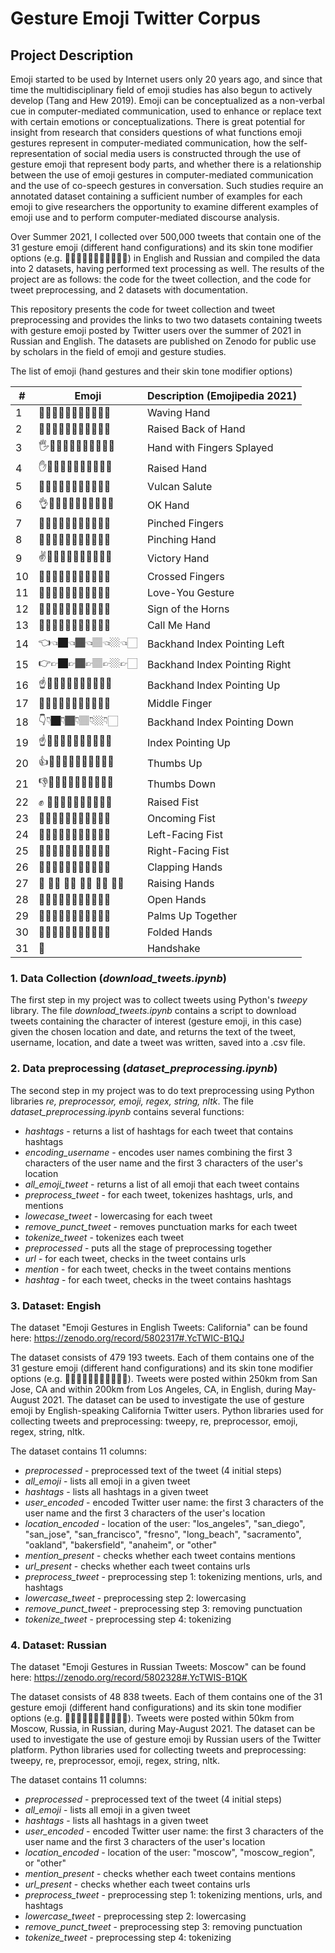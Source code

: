 # Gesture Emoji Twitter Corpus

## Project Description

Emoji started to be used by Internet users only 20 years ago, and since that time the multidisciplinary field of emoji studies has also begun to actively develop (Tang and Hew 2019). Emoji can be conceptualized as a non-verbal cue in computer-mediated communication, used to enhance or replace text with certain emotions or conceptualizations. There is great potential for insight from research that considers questions of what functions emoji gestures represent in computer-mediated communication, how the self-representation of social media users is constructed through the use of gesture emoji that represent body parts, and whether there is a relationship between the use of emoji gestures in computer-mediated communication and the use of co-speech gestures in conversation. Such studies require an annotated dataset containing a sufficient number of examples for each emoji to give researchers the opportunity to examine different examples of emoji use and to perform computer-mediated discourse analysis. 

Over Summer 2021, I collected over 500,000 tweets that contain one of the 31 gesture emoji (different hand configurations) and its skin tone modifier options (e.g. 🙏🙏🏿🙏🏾🙏🏽🙏🏼🙏🏻) in English and Russian and compiled the data into 2 datasets, having performed text processing as well. The results of the project are as follows: the code for the tweet collection, and the code for tweet preprocessing, and 2 datasets with documentation. 

This repository presents the code for tweet collection and tweet preprocessing and provides the links to two two datasets containing tweets with gesture emoji posted by Twitter users over the summer of 2021 in Russian and English. The datasets are published on Zenodo for public use by scholars in the field of emoji and gesture studies. 

The list of emoji (hand gestures and their skin tone modifier options)

|  # | Emoji | Description (Emojipedia 2021)  |
| ------------- | ------------- | ------------- |
| 1  | 👋👋🏿👋🏾👋🏽👋🏼👋🏻  | Waving Hand |
| 2  | 🤚🤚🏿🤚🏾🤚🏽🤚🏼🤚🏻  | Raised Back of Hand  |
| 3  | 🖐️🖐🏿🖐🏾🖐🏽🖐🏼🖐🏻  | Hand with Fingers Splayed  |
| 4 | ✋✋🏿✋🏾✋🏽✋🏼✋🏻  | Raised Hand  |
| 5  | 🖖🖖🏿🖖🏾🖖🏽🖖🏼🖖🏻  | Vulcan Salute |
| 6  | 👌👌🏿👌🏾👌🏽👌🏼👌🏻  | OK Hand  |
| 7  | 🤌🤌🏿🤌🏾🤌🏽🤌🏼🤌🏻 | Pinched Fingers|
| 8  | 🤏🤏🏿🤏🏾🤏🏽🤏🏼🤏🏻  | Pinching Hand |
| 9  | ✌️✌🏿✌🏾✌🏽✌🏼✌🏻  | Victory Hand  |
| 10  | 🤞🤞🏿🤞🏾🤞🏽🤞🏼🤞🏻  | Crossed Fingers  |
| 11  |  🤟🤟🏿🤟🏾🤟🏽🤟🏼🤟🏻  |  Love-You Gesture  |
| 12  | 🤘🤘🏿🤘🏾🤘🏽🤘🏼🤘🏻  | Sign of the Horns  |
| 13  | 🤙🤙🏿🤙🏾🤙🏽🤙🏼🤙🏻  | Call Me Hand |
| 14  | 👈👈🏿👈🏾👈🏽👈🏼👈🏻  | Backhand Index Pointing Left  |
| 15  | 👉👉🏿👉🏾👉🏽👉🏼👉🏻  | Backhand Index Pointing Right   |
| 16  | ☝️☝🏿☝🏾☝🏽☝🏼☝🏻  | Backhand Index Pointing Up |
| 17  | 🖕🖕🏿🖕🏾🖕🏽🖕🏼🖕🏻  | Middle Finger |
| 18  | 👇👇🏿👇🏾👇🏽👇🏼👇🏻 | Backhand Index Pointing Down |
| 19  | ☝️☝🏿☝🏾☝🏽☝🏼☝🏻 | Index Pointing Up |
| 20  | 👍👍🏿👍🏾👍🏽👍🏼👍🏻 | Thumbs Up |
| 21  | 👎👎🏿👎🏾👎🏽👎🏼👎🏻 | Thumbs Down |
| 22  | ✊ ✊🏿✊🏾✊🏽✊🏼✊🏻 | Raised Fist|
| 23  | 👊👊🏿👊🏾👊🏽👊🏼👊🏻 | Oncoming Fist  |
| 24  | 🤛🤛🏿🤛🏾🤛🏽🤛🏼🤛🏻  | Left-Facing Fist  |
| 25  | 🤜🤜🏿🤜🏾🤜🏽🤜🏼🤜🏻  | Right-Facing Fist   |
| 26  | 👏👏🏿👏🏾👏🏽👏🏼👏🏻    |Clapping Hands |
| 27  | 🙌 🙌🏿 🙌🏾 🙌🏽 🙌🏼 🙌🏻   |  Raising Hands |
| 28  | 👐👐🏿👐🏾👐🏽👐🏼👐🏻  |  Open Hands |
| 29  | 🤲🤲🏿🤲🏾🤲🏽🤲🏼🤲🏻 | Palms Up Together  |
| 30  | 🙏🙏🏿🙏🏾🙏🏽🙏🏼🙏🏻  | Folded Hands  |
| 31  | 🤝  | Handshake  |

### 1. Data Collection (*download_tweets.ipynb*)

The first step in my project was to collect tweets using Python's *tweepy* library. The file *download_tweets.ipynb* contains a script to download tweets containing the character of interest (gesture emoji, in this case) given the chosen location and date, and returns the text of the tweet, username, location, and date a tweet was written, saved into a .csv file. 

### 2. Data preprocessing (*dataset_preprocessing.ipynb*)

The second step in my project was to do text preprocessing using Python libraries *re, preprocessor, emoji, regex, string, nltk*. The file *dataset_preprocessing.ipynb* contains several functions: 

-  *hashtags* - returns a list of hashtags for each tweet that contains hashtags
-  *encoding_username* - encodes user names combining the first 3 characters of the user name and the first 3 characters of the user's location
-  *all_emoji_tweet* - returns a list of all emoji that each tweet contains
-  *preprocess_tweet* - for each tweet, tokenizes hashtags, urls, and mentions
-  *lowecase_tweet* - lowercasing for each tweet
-  *remove_punct_tweet* - removes punctuation marks for each tweet
-  *tokenize_tweet* - tokenizes each tweet
-  *preprocessed* - puts all the stage of preprocessing together
-  *url* - for each tweet, checks in the tweet contains urls
-  *mention* -  for each tweet, checks in the tweet contains mentions
-  *hashtag* - for each tweet, checks in the tweet contains hashtags


### 3. Dataset: Engish

The dataset "Emoji Gestures in English Tweets: California" can be found here: https://zenodo.org/record/5802317#.YcTWIC-B1QJ

The dataset consists of 479 193 tweets. Each of them contains one of the 31 gesture emoji (different hand configurations) and its skin tone modifier options (e.g. 🙏🙏🏿🙏🏾🙏🏽🙏🏼🙏🏻). Tweets were posted within 250km from San Jose, CA and within 200km from Los Angeles, CA, in English, during May-August 2021. The dataset can be used to investigate the use of gesture emoji by English-speaking California Twitter users. Python libraries used for collecting tweets and preprocessing: tweepy, re, preprocessor, emoji, regex, string, nltk.

The dataset contains 11 columns:

-  *preprocessed* - preprocessed text of the tweet (4 initial steps)
-  *all_emoji* - lists all emoji in a given tweet
-  *hashtags* - lists all hashtags in a given tweet
-  *user_encoded* - encoded Twitter user name: the first 3 characters of the user name and the first 3 characters of the user's location
-  *location_encoded* - location of the user: "los_angeles", "san_diego", "san_jose", "san_francisco", "fresno", "long_beach", "sacramento", "oakland", "bakersfield", "anaheim", or "other"
-  *mention_present* - checks whether each tweet contains mentions
-  *url_present* - checks whether each tweet contains urls
-  *preprocess_tweet* - preprocessing step 1: tokenizing mentions, urls, and hashtags
-  *lowercase_tweet* - preprocessing step 2: lowercasing
-  *remove_punct_tweet* - preprocessing step 3: removing punctuation
-  *tokenize_tweet* - preprocessing step 4: tokenizing
    
### 4. Dataset: Russian

The dataset "Emoji Gestures in Russian Tweets: Moscow" can be found here: https://zenodo.org/record/5802328#.YcTWIS-B1QK

The dataset consists of 48 838 tweets. Each of them contains one of the 31 gesture emoji (different hand configurations) and its skin tone modifier options (e.g. 🙏🙏🏿🙏🏾🙏🏽🙏🏼🙏🏻). Tweets were posted within 50km from Moscow, Russia, in Russian, during May-August 2021. The dataset can be used to investigate the use of gesture emoji by Russian users of the Twitter platform. Python libraries used for collecting tweets and preprocessing: tweepy, re, preprocessor, emoji, regex, string, nltk. 

The dataset contains 11 columns:

-  *preprocessed* - preprocessed text of the tweet (4 initial steps)
-  *all_emoji* - lists all emoji in a given tweet
-  *hashtags* - lists all hashtags in a given tweet
-  *user_encoded* - encoded Twitter user name: the first 3 characters of the user name and the first 3 characters of the user's location
-  *location_encoded* - location of the user: "moscow", "moscow_region", or "other"
-  *mention_present* - checks whether each tweet contains mentions
-  *url_present* - checks whether each tweet contains urls
-  *preprocess_tweet* - preprocessing step 1: tokenizing mentions, urls, and hashtags
-  *lowercase_tweet* - preprocessing step 2: lowercasing
-  *remove_punct_tweet* - preprocessing step 3: removing punctuation
-  *tokenize_tweet* - preprocessing step 4: tokenizing
    
    
